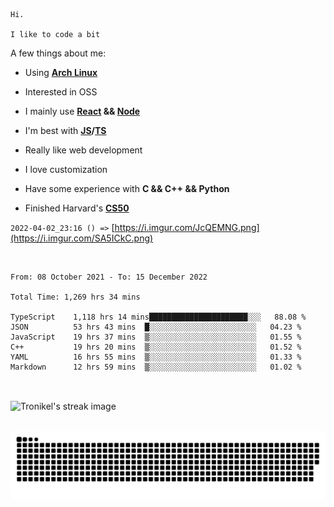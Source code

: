 ```
Hi.

I like to code a bit
```

A few things about me:

-   Using **[Arch Linux](https://archlinux.org/)**

-   Interested in OSS

-   I mainly use **[React](https://reactjs.org/) && [Node](https://nodejs.org/en/)**

-   I'm best with **[JS](https://www.javascript.com/)/[TS](https://www.typescriptlang.org/)**

-   Really like web development

-   I love customization

-   Have some experience with **C && C++ && Python**

-   Finished Harvard's **[CS50](https://cs50.harvard.edu)**

`2022-04-02_23:16 () =>` [https://i.imgur.com/JcQEMNG.png](https://i.imgur.com/SA5ICkC.png)

<br>

<!--START_SECTION:waka-->

```text
From: 08 October 2021 - To: 15 December 2022

Total Time: 1,269 hrs 34 mins

TypeScript    1,118 hrs 14 mins██████████████████████░░░   88.08 %
JSON          53 hrs 43 mins  █░░░░░░░░░░░░░░░░░░░░░░░░   04.23 %
JavaScript    19 hrs 37 mins  ▒░░░░░░░░░░░░░░░░░░░░░░░░   01.55 %
C++           19 hrs 20 mins  ▒░░░░░░░░░░░░░░░░░░░░░░░░   01.52 %
YAML          16 hrs 55 mins  ▒░░░░░░░░░░░░░░░░░░░░░░░░   01.33 %
Markdown      12 hrs 59 mins  ▒░░░░░░░░░░░░░░░░░░░░░░░░   01.02 %
```

<!--END_SECTION:waka-->

<br>

<p><img align="center" src="https://github-readme-streak-stats.herokuapp.com/?user=Tronikelis&theme=dark" alt="Tronikel's streak image" /></p>

<br>

<img title="" src="https://raw.githubusercontent.com/Tronikelis/Tronikelis/output/github-contribution-grid-snake.svg" alt="very cool snake thingey" data-align="left">
